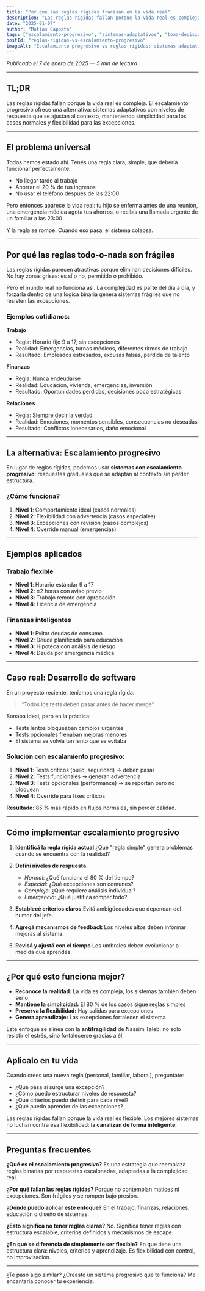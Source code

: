 ```yaml
---
title: "Por qué las reglas rígidas fracasan en la vida real"
description: "Las reglas rígidas fallan porque la vida real es compleja. El escalamiento progresivo ofrece una alternativa: sistemas adaptativos con niveles de respuesta que se ajustan al contexto."
date: "2025-01-07"
author: "Matías Cappato"
tags: ["escalamiento-progresivo", "sistemas-adaptativos", "toma-decisiones", "flexibilidad", "antifragilidad", "reglas-rigidas", "productividad", "management", "vida-personal"]
postId: "reglas-rigidas-vs-escalamiento-progresivo"
imageAlt: "Escalamiento progresivo vs reglas rígidas: sistemas adaptativos que funcionan en la vida real"
---
```


*Publicado el 7 de enero de 2025 — 5 min de lectura*

---

## TL;DR

Las reglas rígidas fallan porque la vida real es compleja. El escalamiento progresivo ofrece una alternativa: sistemas adaptativos con niveles de respuesta que se ajustan al contexto, manteniendo simplicidad para los casos normales y flexibilidad para las excepciones.

---

## El problema universal

Todos hemos estado ahí. Tenés una regla clara, simple, que debería funcionar perfectamente:

- No llegar tarde al trabajo
- Ahorrar el 20 % de tus ingresos
- No usar el teléfono después de las 22:00

Pero entonces aparece la vida real: tu hijo se enferma antes de una reunión, una emergencia médica agota tus ahorros, o recibís una llamada urgente de un familiar a las 23:00.

Y la regla se rompe. Cuando eso pasa, el sistema colapsa.

---

## Por qué las reglas todo-o-nada son frágiles

Las reglas rígidas parecen atractivas porque eliminan decisiones difíciles. No hay zonas grises: es sí o no, permitido o prohibido.

Pero el mundo real no funciona así. La complejidad es parte del día a día, y forzarla dentro de una lógica binaria genera sistemas frágiles que no resisten las excepciones.

### Ejemplos cotidianos:

**Trabajo**
- Regla: Horario fijo 9 a 17, sin excepciones
- Realidad: Emergencias, turnos médicos, diferentes ritmos de trabajo
- Resultado: Empleados estresados, excusas falsas, pérdida de talento

**Finanzas**
- Regla: Nunca endeudarse
- Realidad: Educación, vivienda, emergencias, inversión
- Resultado: Oportunidades perdidas, decisiones poco estratégicas

**Relaciones**
- Regla: Siempre decir la verdad
- Realidad: Emociones, momentos sensibles, consecuencias no deseadas
- Resultado: Conflictos innecesarios, daño emocional

---

## La alternativa: Escalamiento progresivo

En lugar de reglas rígidas, podemos usar **sistemas con escalamiento progresivo**: respuestas graduales que se adaptan al contexto sin perder estructura.

### ¿Cómo funciona?

1. **Nivel 1**: Comportamiento ideal (casos normales)
2. **Nivel 2**: Flexibilidad con advertencia (casos especiales)
3. **Nivel 3**: Excepciones con revisión (casos complejos)
4. **Nivel 4**: Override manual (emergencias)

---

## Ejemplos aplicados

### Trabajo flexible

- **Nivel 1**: Horario estándar 9 a 17
- **Nivel 2**: ±2 horas con aviso previo
- **Nivel 3**: Trabajo remoto con aprobación
- **Nivel 4**: Licencia de emergencia

### Finanzas inteligentes

- **Nivel 1**: Evitar deudas de consumo
- **Nivel 2**: Deuda planificada para educación
- **Nivel 3**: Hipoteca con análisis de riesgo
- **Nivel 4**: Deuda por emergencia médica

---

## Caso real: Desarrollo de software

En un proyecto reciente, teníamos una regla rígida:
> "Todos los tests deben pasar antes de hacer merge"

Sonaba ideal, pero en la práctica:

- Tests lentos bloqueaban cambios urgentes
- Tests opcionales frenaban mejoras menores
- El sistema se volvía tan lento que se evitaba

### Solución con escalamiento progresivo:

1. **Nivel 1**: Tests críticos (build, seguridad) → deben pasar
2. **Nivel 2**: Tests funcionales → generan advertencia
3. **Nivel 3**: Tests opcionales (performance) → se reportan pero no bloquean
4. **Nivel 4**: Override para fixes críticos

**Resultado:** 85 % más rápido en flujos normales, sin perder calidad.

---

## Cómo implementar escalamiento progresivo

1. **Identificá la regla rígida actual**
   ¿Qué "regla simple" genera problemas cuando se encuentra con la realidad?

2. **Definí niveles de respuesta**
   - *Normal*: ¿Qué funciona el 80 % del tiempo?
   - *Especial*: ¿Qué excepciones son comunes?
   - *Complejo*: ¿Qué requiere análisis individual?
   - *Emergencia*: ¿Qué justifica romper todo?

3. **Establecé criterios claros**
   Evitá ambigüedades que dependan del humor del jefe.

4. **Agregá mecanismos de feedback**
   Los niveles altos deben informar mejoras al sistema.

5. **Revisá y ajustá con el tiempo**
   Los umbrales deben evolucionar a medida que aprendés.

---

## ¿Por qué esto funciona mejor?

- **Reconoce la realidad:** La vida es compleja, los sistemas también deben serlo
- **Mantiene la simplicidad:** El 80 % de los casos sigue reglas simples
- **Preserva la flexibilidad:** Hay salidas para excepciones
- **Genera aprendizaje:** Las excepciones fortalecen el sistema

Este enfoque se alinea con la **antifragilidad** de Nassim Taleb: no solo resistir el estrés, sino fortalecerse gracias a él.

---

## Aplicalo en tu vida

Cuando crees una nueva regla (personal, familiar, laboral), preguntate:

- ¿Qué pasa si surge una excepción?
- ¿Cómo puedo estructurar niveles de respuesta?
- ¿Qué criterios puedo definir para cada nivel?
- ¿Qué puedo aprender de las excepciones?

Las reglas rígidas fallan porque la vida real es flexible. Los mejores sistemas no luchan contra esa flexibilidad: **la canalizan de forma inteligente**.

---

## Preguntas frecuentes

**¿Qué es el escalamiento progresivo?**
Es una estrategia que reemplaza reglas binarias por respuestas escalonadas, adaptadas a la complejidad real.

**¿Por qué fallan las reglas rígidas?**
Porque no contemplan matices ni excepciones. Son frágiles y se rompen bajo presión.

**¿Dónde puedo aplicar este enfoque?**
En el trabajo, finanzas, relaciones, educación o diseño de sistemas.

**¿Esto significa no tener reglas claras?**
No. Significa tener reglas con estructura escalable, criterios definidos y mecanismos de escape.

**¿En qué se diferencia de simplemente ser flexible?**
En que tiene una estructura clara: niveles, criterios y aprendizaje. Es flexibilidad con control, no improvisación.

---

¿Te pasó algo similar?
¿Creaste un sistema progresivo que te funciona?
Me encantaría conocer tu experiencia.
